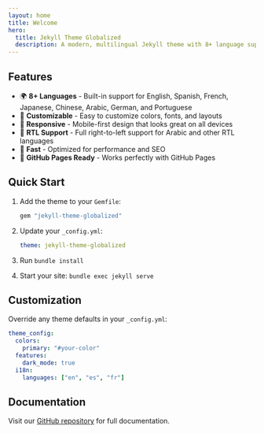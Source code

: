 ```yaml
---
layout: home
title: Welcome
hero:
  title: Jekyll Theme Globalized
  description: A modern, multilingual Jekyll theme with 8+ language support
---
```


## Features

- 🌍 **8+ Languages** - Built-in support for English, Spanish, French, Japanese, Chinese, Arabic, German, and Portuguese
- 🎨 **Customizable** - Easy to customize colors, fonts, and layouts
- 📱 **Responsive** - Mobile-first design that looks great on all devices
- 🔄 **RTL Support** - Full right-to-left support for Arabic and other RTL languages
- 🚀 **Fast** - Optimized for performance and SEO
- 🎯 **GitHub Pages Ready** - Works perfectly with GitHub Pages

## Quick Start

1. Add the theme to your `Gemfile`:
   ```ruby
   gem "jekyll-theme-globalized"
   ```

2. Update your `_config.yml`:
   ```yaml
   theme: jekyll-theme-globalized
   ```

3. Run `bundle install`

4. Start your site: `bundle exec jekyll serve`

## Customization

Override any theme defaults in your `_config.yml`:

```yaml
theme_config:
  colors:
    primary: "#your-color"
  features:
    dark_mode: true
  i18n:
    languages: ["en", "es", "fr"]
```

## Documentation

Visit our [GitHub repository](https://github.com/radicalkjax/jekyll-theme-globalized) for full documentation.